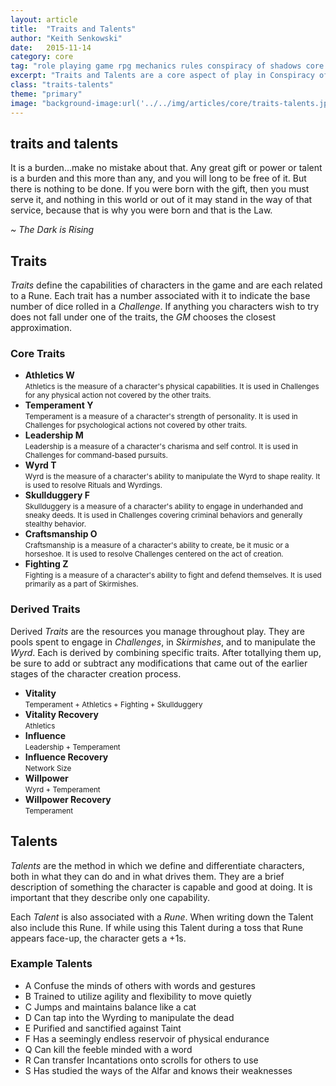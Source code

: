```yaml
---
layout: article
title:  "Traits and Talents"
author: "Keith Senkowski"
date:   2015-11-14 
category: core
tag: "role playing game rpg mechanics rules conspiracy of shadows core basics rules traits talents futhark"
excerpt: "Traits and Talents are a core aspect of play in Conspiracy of Shadows. They provide the building blocks for bringing your characters to life."
class: "traits-talents"
theme: "primary"
image: "background-image:url('../../img/articles/core/traits-talents.jpg');"
---
```

<section class="header" style="{{page.image}}">
	<div class="content">
	<aside class="span-3 col empty"></aside>
	<div class="span-6 col">
		<h1>traits and talents</h1>
		<p>It is a burden...make no mistake about that. Any great gift or power or talent is a burden and this more than any, and you will long to be free of it. But there is nothing to be done. If you were born with the gift, then you must serve it, and nothing in this world or out of it may stand in the way of that service, because that is why you were born and that is the Law.</p>
		<p class="text-right"><em>~ The Dark is Rising</em></p>
	</div>
	<aside class="span-3 col empty"></aside>	
	</div>
</section>
<section class="continued">
	<div class="content">
		<div class="span-3 col empty"></div>
		<div class="span-6 col">
			<h2>Traits</h2>
		</div>
		<div class="span-3 col empty"></div>
	</div>
	<div class="content">
	<div class="span-3 col empty"></div>
	<div class="span-6 col">
		<p><em>Traits</em> define the capabilities of characters in the game and are each related to a Rune. Each trait has a number associated with it to indicate the base number of dice rolled in a <em>Challenge</em>. If anything you characters wish to try does not fall under one of the traits, the <em>GM</em> chooses the closest approximation.</p>
		<h3>Core Traits</h3>
			<ul class="spaced-list unstyled">
				<li><strong>Athletics <span class="futhark">W</span></strong><br><small>Athletics is the measure of a character's physical capabilities. It is used in Challenges for any physical action not covered by the other traits.</small></li>
				<li><strong>Temperament <span class="futhark">Y</span></strong><br><small>Temperament is a measure of a character's strength of personality. It is used in Challenges for psychological actions not covered by other traits.</small></li>
				<li><strong>Leadership <span class="futhark">M</span></strong><br><small>Leadership is a measure of a character's charisma and self control. It is used in Challenges for command-based pursuits.</small></li>
				<li><strong>Wyrd <span class="futhark">T</span></strong><br><small>Wyrd is the measure of a character's ability to manipulate the Wyrd to shape reality. It is used to resolve Rituals and Wyrdings.</small></li>
					<li><strong>Skullduggery <span class="futhark">F</span></strong><br><small>Skullduggery is a measure of a character's ability to engage in underhanded and sneaky deeds. It is used in Challenges covering criminal behaviors and generally stealthy behavior.</small></li>
					<li><strong>Craftsmanship <span class="futhark">O</span></strong><br><small>Craftsmanship is a measure of a character's ability to create, be it music or a horseshoe. It is used to resolve Challenges centered on the act of creation.</small></li>
					<li><strong>Fighting <span class="futhark">Z</span></strong><br><small>Fighting is a measure of a character's ability to fight and defend themselves. It is used primarily as a part of Skirmishes.</small></li>
			</ul>
		<h3>Derived Traits</h3>
		<p class="first">Derived <em>Traits</em> are the resources you manage throughout play. They are pools spent to engage in <em>Challenges</em>, in <em>Skirmishes</em>, and to manipulate the <em>Wyrd</em>. Each is derived by combining specific traits. After totallying them up, be sure to add or subtract any modifications that came out of the earlier stages of the character creation process.</p>
		<ul class="spaced-list unstyled">
			<li><strong>Vitality</strong><br><small>Temperament + Athletics + Fighting + Skullduggery</small></li>
			<li><strong>Vitality Recovery</strong><br><small>Athletics</small></li>
			<li><strong>Influence</strong><br><small>Leadership + Temperament</small></li>
			<li><strong>Influence Recovery</strong><br><small>Network Size</small></li>
			<li><strong>Willpower</strong><br><small>Wyrd + Temperament</small></li>
			<li><strong>Willpower Recovery</strong><br><small>Temperament</small></li>
		</ul>					
	</div>
	<div class="span-3 col empty"></div>	
	</div>
</section>
<section class="continued">
	<div class="content">
		<div class="span-3 col empty"></div>
		<div class="span-6 col">
			<h2>Talents</h2>
		</div>
		<div class="span-3 col empty"></div>
	</div>
	<div class="content">
	<div class="span-3 col empty"></div>
	<div class="span-6 col">
		<p><em>Talents</em> are the method in which we define and differentiate characters, both in what they can do and in what drives them. They are a brief description of something the character is capable and good at doing. It is important that they describe only one capability.</p>
		<p>Each <em>Talent</em> is also associated with a <em>Rune</em>. When writing down the Talent also include this Rune. If while using this Talent during a toss that Rune appears face-up, the character gets a +1s.</p>		
		<h3>Example Talents</h3>
		<ul class="spaced-list">
			<li><span class="futhark">A</span> Confuse the minds of others with words and gestures</li>
			<li><span class="futhark">B</span> Trained to utilize agility and flexibility to move quietly</li>
			<li><span class="futhark">C</span> Jumps and maintains balance like a cat</li>
			<li><span class="futhark">D</span> Can tap into the Wyrding to manipulate the dead</li>
			<li><span class="futhark">E</span> Purified and sanctified against Taint</li>
			<li><span class="futhark">F</span> Has a seemingly endless reservoir of physical endurance</li>
			<li><span class="futhark">Q</span> Can kill the feeble minded with a word</li>
			<li><span class="futhark">R</span> Can transfer Incantations onto scrolls for others to use</li>
			<li><span class="futhark">S</span> Has studied the ways of the Alfar and knows their weaknesses</li>
		</ul>
		<div class="divider"></div>	
	</div>
	<div class="span-3 col empty"></div>	
	</div>
</section>
